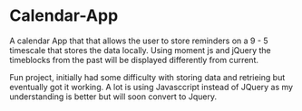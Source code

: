 # Calendar-App
A calendar App that that allows the user to store reminders on a 9 - 5 timescale that stores the data locally. Using moment js and jQuery the timeblocks from the past will be displayed differently from current.

Fun project, initially had some difficulty with storing data and retrieing but eventually got it working. A lot is using Javasccript instead of JQuery as my understanding is better but will soon convert to Jquery.
